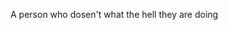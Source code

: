 A person who dosen't what the hell they are doing

<!---
JustaTurtle21/JustaTurtle21 is a ✨ special ✨ repository because its `README.md` (this file) appears on your GitHub profile.
You can click the Preview link to take a look at your changes.
--->
